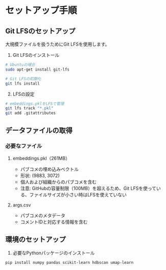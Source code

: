 # セットアップ手順

## Git LFSのセットアップ
大規模ファイルを扱うためにGit LFSを使用します。

1. Git LFSのインストール
```bash
# Ubuntuの場合
sudo apt-get install git-lfs

# Git LFSの初期化
git lfs install
```

2. LFSの設定
```bash
# embeddings.pklをLFSで管理
git lfs track "*.pkl"
git add .gitattributes
```

## データファイルの取得

### 必要なファイル
1. embeddings.pkl（261MB）
   - パブコメの埋め込みベクトル
   - 形状: (9883, 3072)
   - 個人および組織からのパブコメを含む
   - 注意: GitHubの容量制限（100MB）を超えるため、Git LFSを使っている、ファイルサイズが小さい時はLFSを使えていない

2. args.csv
   - パブコメのメタデータ
   - コメントIDと対応する情報を含む

## 環境のセットアップ
1. 必要なPythonパッケージのインストール
```bash
pip install numpy pandas scikit-learn hdbscan umap-learn
```

